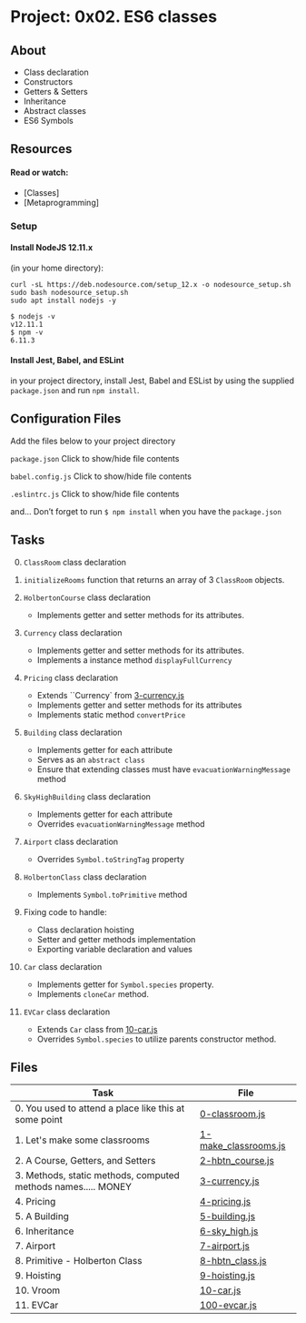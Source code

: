 # Project: 0x02. ES6 classes

## About
- Class declaration
- Constructors
- Getters & Setters
- Inheritance
- Abstract classes
- ES6 Symbols

## Resources

#### Read or watch:

* [Classes]
* [Metaprogramming]

### Setup

#### Install NodeJS 12.11.x

(in your home directory):
```
curl -sL https://deb.nodesource.com/setup_12.x -o nodesource_setup.sh
sudo bash nodesource_setup.sh
sudo apt install nodejs -y
```

```
$ nodejs -v
v12.11.1
$ npm -v
6.11.3
```

#### Install Jest, Babel, and ESLint

in your project directory, install Jest, Babel and ESList by using the supplied `package.json` and run `npm install`.

## Configuration Files

Add the files below to your project directory

`package.json`
Click to show/hide file contents

`babel.config.js`
Click to show/hide file contents

`.eslintrc.js`
Click to show/hide file contents

and…
Don’t forget to run `$ npm install` when you have the `package.json`


## Tasks
0. `ClassRoom` class declaration

1. `initializeRooms` function that returns an array of 3 `ClassRoom` objects.

2. `HolbertonCourse` class declaration
    - Implements getter and setter methods for its attributes.

3. `Currency` class declaration
    - Implements getter and setter methods for its attributes.
    - Implements a instance method `displayFullCurrency`

4. `Pricing` class declaration
    - Extends ``Currency` from [3-currency.js](3-currency.js)
    - Implements getter and setter methods for its attributes
    - Implements static method `convertPrice`

5. `Building` class declaration
    - Implements getter for each attribute
    - Serves as an `abstract class`
    - Ensure that extending classes must have `evacuationWarningMessage` method


6. `SkyHighBuilding` class declaration
    - Implements getter for each attribute
    - Overrides `evacuationWarningMessage` method

7. `Airport` class declaration
    - Overrides `Symbol.toStringTag` property

8. `HolbertonClass` class declaration
    - Implements `Symbol.toPrimitive` method

9. Fixing code to handle:
    - Class declaration hoisting
    - Setter and getter methods implementation
    - Exporting variable declaration and values

10. `Car` class declaration
    - Implements getter for `Symbol.species` property.
    - Implements `cloneCar` method.

11. `EVCar` class declaration
    - Extends `Car` class from [10-car.js](10-car.js)
    - Overrides `Symbol.species` to utilize parents constructor method.

## Files

| Task | File |
| ---- | ---- |
| 0. You used to attend a place like this at some point | [0-classroom.js](./0-classroom.js) |
| 1. Let's make some classrooms | [1-make_classrooms.js](./1-make_classrooms.js) |
| 2. A Course, Getters, and Setters | [2-hbtn_course.js](./2-hbtn_course.js) |
| 3. Methods, static methods, computed methods names..... MONEY | [3-currency.js](./3-currency.js) |
| 4. Pricing | [4-pricing.js](./4-pricing.js) |
| 5. A Building | [5-building.js](./5-building.js) |
| 6. Inheritance | [6-sky_high.js](./6-sky_high.js) |
| 7. Airport | [7-airport.js](./7-airport.js) |
| 8. Primitive - Holberton Class | [8-hbtn_class.js](./8-hbtn_class.js) |
| 9. Hoisting | [9-hoisting.js](./9-hoisting.js) |
| 10. Vroom | [10-car.js](./10-car.js) |
| 11. EVCar | [100-evcar.js](./100-evcar.js) |
